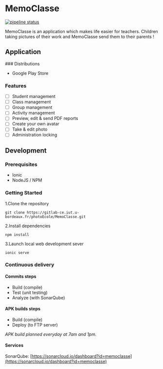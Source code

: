 # MemoClasse

[logo]:http://oi64.tinypic.com/eqthrq.jpg "Logo MemoClasse"

[![pipeline status](https://gitlab-ce.iut.u-bordeaux.fr/photoEcole/MemoClasse/badges/master/pipeline.svg)](https://gitlab-ce.iut.u-bordeaux.fr/photoEcole/MemoClasse/commits/master)

MemoClasse is an application which makes life easier for teachers. Children taking pictures of their work and MemoClasse send them to their parents !

## Application

### Distributions

- Google Play Store

### Features
- [ ] Student management
- [ ] Class management
- [ ] Group management
- [ ] Activity management
- [ ] Preview, edit & send PDF reports
- [ ] Create your own avatar
- [ ] Take & edit photo
- [ ] Administration locking

## Development

### Prerequisites

- Ionic
- NodeJS / NPM

### Getting Started

1.Clone the repository

`git clone https://gitlab-ce.iut.u-bordeaux.fr/photoEcole/MemoClasse.git`

2.Install dependencies

`npm install`

3.Launch local web development sever

`ionic serve`

### Continuous delivery

#### Commits steps

- Build (compile)
- Test (unit testing)
- Analyze (with SonarQube)

#### APK builds steps
- Build (compile)
- Deploy (to FTP server)

*APK build planned everyday at 7am and 1pm.*

#### Services

SonarQube: [https://sonarcloud.io/dashboard?id=memoclasse](https://sonarcloud.io/dashboard?id=memoclasse)
